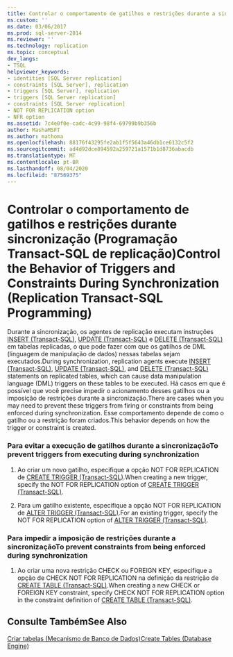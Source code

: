 ```yaml
---
title: Controlar o comportamento de gatilhos e restrições durante a sincronização (Programação Transact-SQL de replicação) | Microsoft Docs
ms.custom: ''
ms.date: 03/06/2017
ms.prod: sql-server-2014
ms.reviewer: ''
ms.technology: replication
ms.topic: conceptual
dev_langs:
- TSQL
helpviewer_keywords:
- identities [SQL Server replication]
- constraints [SQL Server], replication
- triggers [SQL Server], replication
- triggers [SQL Server replication]
- constraints [SQL Server replication]
- NOT FOR REPLICATION option
- NFR option
ms.assetid: 7c4e0f0e-cadc-4c99-98f4-69799b9b356b
author: MashaMSFT
ms.author: mathoma
ms.openlocfilehash: 88176f43295fe2ab1f5f5643a46db1ce6132c5f2
ms.sourcegitcommit: ad4d92dce894592a259721a1571b1d8736abacdb
ms.translationtype: MT
ms.contentlocale: pt-BR
ms.lasthandoff: 08/04/2020
ms.locfileid: "87569375"
---
```

# <a name="control-the-behavior-of-triggers-and-constraints-during-synchronization-replication-transact-sql-programming"></a><span data-ttu-id="2de10-102">Controlar o comportamento de gatilhos e restrições durante sincronização (Programação Transact-SQL de replicação)</span><span class="sxs-lookup"><span data-stu-id="2de10-102">Control the Behavior of Triggers and Constraints During Synchronization (Replication Transact-SQL Programming)</span></span>
  <span data-ttu-id="2de10-103">Durante a sincronização, os agentes de replicação executam instruções [INSERT &#40;Transact-SQL&#41;](/sql/t-sql/statements/insert-transact-sql), [UPDATE &#40;Transact-SQL&#41;](/sql/t-sql/queries/update-transact-sql) e [DELETE &#40;Transact-SQL&#41;](/sql/t-sql/statements/delete-transact-sql) em tabelas replicadas, o que pode fazer com que os gatilhos de DML (linguagem de manipulação de dados) nessas tabelas sejam executados.</span><span class="sxs-lookup"><span data-stu-id="2de10-103">During synchronization, replication agents execute [INSERT &#40;Transact-SQL&#41;](/sql/t-sql/statements/insert-transact-sql), [UPDATE &#40;Transact-SQL&#41;](/sql/t-sql/queries/update-transact-sql), and [DELETE &#40;Transact-SQL&#41;](/sql/t-sql/statements/delete-transact-sql) statements on replicated tables, which can cause data manipulation language (DML) triggers on these tables to be executed.</span></span> <span data-ttu-id="2de10-104">Há casos em que é possível que você precise impedir o acionamento desses gatilhos ou a imposição de restrições durante a sincronização.</span><span class="sxs-lookup"><span data-stu-id="2de10-104">There are cases when you may need to prevent these triggers from firing or constraints from being enforced during synchronization.</span></span> <span data-ttu-id="2de10-105">Esse comportamento depende de como o gatilho ou a restrição foram criados.</span><span class="sxs-lookup"><span data-stu-id="2de10-105">This behavior depends on how the trigger or constraint is created.</span></span>  
  
### <a name="to-prevent-triggers-from-executing-during-synchronization"></a><span data-ttu-id="2de10-106">Para evitar a execução de gatilhos durante a sincronização</span><span class="sxs-lookup"><span data-stu-id="2de10-106">To prevent triggers from executing during synchronization</span></span>  
  
1.  <span data-ttu-id="2de10-107">Ao criar um novo gatilho, especifique a opção NOT FOR REPLICATION de [CREATE TRIGGER &#40;Transact-SQL&#41;](/sql/t-sql/statements/create-trigger-transact-sql).</span><span class="sxs-lookup"><span data-stu-id="2de10-107">When creating a new trigger, specify the NOT FOR REPLICATION option of [CREATE TRIGGER &#40;Transact-SQL&#41;](/sql/t-sql/statements/create-trigger-transact-sql).</span></span>  
  
2.  <span data-ttu-id="2de10-108">Para um gatilho existente, especifique a opção NOT FOR REPLICATION de [ALTER TRIGGER &#40;Transact-SQL&#41;](/sql/t-sql/statements/alter-trigger-transact-sql).</span><span class="sxs-lookup"><span data-stu-id="2de10-108">For an existing trigger, specify the NOT FOR REPLICATION option of [ALTER TRIGGER &#40;Transact-SQL&#41;](/sql/t-sql/statements/alter-trigger-transact-sql).</span></span>  
  
### <a name="to-prevent-constraints-from-being-enforced-during-synchronization"></a><span data-ttu-id="2de10-109">Para impedir a imposição de restrições durante a sincronização</span><span class="sxs-lookup"><span data-stu-id="2de10-109">To prevent constraints from being enforced during synchronization</span></span>  
  
1.  <span data-ttu-id="2de10-110">Ao criar uma nova restrição CHECK ou FOREIGN KEY, especifique a opção de CHECK NOT FOR REPLICATION na definição da restrição de [CREATE TABLE &#40;Transact-SQL&#41;](/sql/t-sql/statements/create-table-transact-sql).</span><span class="sxs-lookup"><span data-stu-id="2de10-110">When creating a new CHECK or FOREIGN KEY constraint, specify CHECK NOT FOR REPLICATION option in the constraint definition of [CREATE TABLE &#40;Transact-SQL&#41;](/sql/t-sql/statements/create-table-transact-sql).</span></span>  
  
## <a name="see-also"></a><span data-ttu-id="2de10-111">Consulte Também</span><span class="sxs-lookup"><span data-stu-id="2de10-111">See Also</span></span>  
 [<span data-ttu-id="2de10-112">Criar tabelas &#40;Mecanismo de Banco de Dados&#41;</span><span class="sxs-lookup"><span data-stu-id="2de10-112">Create Tables &#40;Database Engine&#41;</span></span>](../tables/create-tables-database-engine.md)  
  
  
